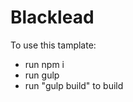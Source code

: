 <h1 class="title-h1">
    Blacklead
</h1>
<p class="desc-1 template-plan">
    To use this tamplate:
    <ul>
        <li>
            run <span>npm i</span>
        </li>
        <li>
            run <span>gulp</span>
        </li>
        <li>
            run <span>"gulp build" to build</span>
        </li>
    </ul>
</p>
        